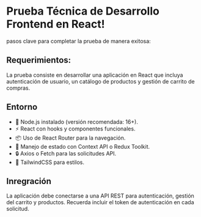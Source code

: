 # Prueba Técnica de Desarrollo Frontend en React!

pasos clave para completar la prueba de manera exitosa:

## Requerimientos:
La prueba consiste en desarrollar una aplicación en React que incluya autenticación de usuario, un catálogo de productos y gestión de carrito de compras.

## Entorno

- 🚀 Node.js instalado (versión recomendada: 16+).
- ⚡️ React con hooks y componentes funcionales.
- 📦 Uso de React Router para la navegación.
- 🔄 Manejo de estado con Context API o Redux Toolkit.
- 🔒 Axios o Fetch para las solicitudes API.
- 🎉 TailwindCSS para estilos.

## Inregración
La aplicación debe conectarse a una API REST para autenticación, gestión del carrito y productos. Recuerda incluir el token de autenticación en cada solicitud.
